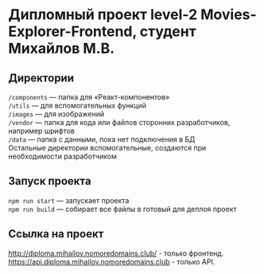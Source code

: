 # Дипломный проект level-2 Movies-Explorer-Frontend, студент Михайлов М.В.

## Директории
`/components` — папка для «Реакт-компонентов»  
`/utils` — для вспомогательных функций  
`/images` — для изображений  
`/vendor` — папка для кода или файлов сторонних разработчиков, например шрифтов  
`/data` — папка c данными, пока нет подключения в БД  
Остальные директории вспомогательные, создаются при необходимости разработчиком

## Запуск проекта
`npm run start` — запускает проекта    
`npm run build` — собирает все файлы в готовый для деплоя проект


## Ссылка на проект
  http://diploma.mihailov.nomoredomains.club/ - только фронтенд.
  https://api.diploma.mihailov.nomoredomains.club - только API.